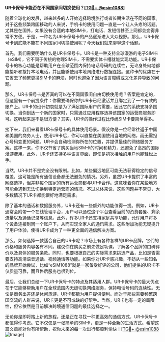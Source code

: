 **UR卡保号卡能否在不同国家间切换使用？[[TG💪+ @esim1088](https://t.me/s/esim1088)]**

随着全球化的发展，越来越多的人开始选择跨境旅行或者长期生活在不同的国家。对于这些频繁跨国移动的人来说，手机卡的使用问题一直是一个让人头疼的话题。尤其是在国外，如果没有合适的本地SIM卡，打电话、发短信甚至上网都会变得非常不方便。于是，一种名为UR卡保号卡的产品逐渐进入大众视野。那么，UR卡保号卡到底能不能在不同国家间切换使用呢？今天我们就来聊聊这个话题。

首先，我们需要明确什么是UR卡保号卡。UR卡是一种支持全球漫游的电子SIM卡（eSIM），它不同于传统的物理SIM卡，不需要实体卡槽就能实现功能。UR卡保号卡的核心功能是帮助用户在全球范围内保持电话号码的连续性，无论身处何地都能接听和拨打本地电话，并且能够使用本地网络进行数据连接。这种卡的优势在于它省去了频繁更换SIM卡的麻烦，同时也避免了因为语言障碍或文化差异导致的问题。

那么，UR卡保号卡是否真的可以在不同国家间自由切换使用呢？答案是肯定的，但这里有一个前提条件：你需要确保你的UR卡已经激活并且绑定到了一个有效的账户上。UR卡的设计初衷就是为了满足国际用户的需要，因此它的系统支持多国切换。当你到达一个新的国家时，只需通过应用程序选择该国家的运营商服务即可。这听起来是不是很方便？其实，UR卡的操作过程比传统SIM卡要简单得多。

接下来，我们来看看UR卡保号卡的具体使用场景。假设你是一位经常往返于中国和美国的商务人士，使用UR卡后，你可以直接在美国使用当地的网络，而无需担心号码变更的问题。UR卡会自动检测你所在的位置，并提供最佳的网络服务方案。这样一来，你不仅节省了购买当地SIM卡的时间和精力，还避免了高昂的国际漫游费用。此外，UR卡还支持多种语言界面，即使是初次接触的用户也能轻松上手。

当然，UR卡并不是完全没有限制。比如，某些偏远地区可能无法获得稳定的信号覆盖，这可能是所有通信设备都无法避免的情况。另外，虽然UR卡提供了丰富的网络选择，但并非每个国家的所有运营商都与UR卡合作。这意味着你在某些地方可能会遇到无法切换到特定运营商的情况。不过总体来说，这些问题并不常见，大多数情况下UR卡都能很好地满足需求。

除了基本的通话和数据服务外，UR卡还有一些额外的功能值得一提。例如，UR卡通常会附带一个在线管理平台，用户可以通过这个平台查看当前的资费套餐、剩余流量以及通话记录等信息。此外，许多UR卡还支持家庭共享功能，允许用户将多个设备连接到同一个账户下，从而实现全家人的通讯需求。这些附加功能无疑提升了用户体验，使得UR卡成为了一种更全面的通信解决方案。

那么，如何选择一款适合自己的UR卡呢？市场上有各种各样的UR卡品牌，它们的价格和服务内容各有不同。建议你在购买之前先做足功课，了解各个品牌的口碑评价以及具体的服务条款。同时，也要根据自己的实际需求来挑选产品，比如是否需要支持高清语音通话、视频通话等功能。如果你对UR卡感兴趣，不妨从一些知名的品牌开始尝试，比如“eSIM1088”就是一家备受好评的公司，他们提供的UR卡不仅质量可靠，而且售后服务也很到位。

最后，让我们总结一下UR卡保号卡的特点及其适用人群。UR卡保号卡的最大优点在于它能够帮助用户在全球范围内无缝切换网络服务，保持电话号码的连续性。无论是商务出差还是休闲旅游，UR卡都能为用户提供便利。而对于那些需要频繁跨国交流的人群来说，UR卡更是不可或缺的好帮手。当然，UR卡也有一定的局限性，但它依然是目前解决跨境通信问题的最佳选择之一。

无论你是即将踏上新的旅程，还是正在寻找一种更高效的通信方式，UR卡保号卡都值得你考虑。它不仅仅是一张简单的SIM卡，更是一种全新的生活方式。希望这篇文章能对你有所帮助，祝你未来的每一次出行都顺利愉快！[[TG💪+ @esim1088](https://t.me/s/esim1088) ![Image](https://i.postimg.cc/4NQfJmqS/Snipaste-2025-05-13-00-14-12.png)]